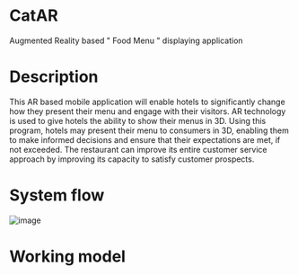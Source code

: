 # CatAR
Augmented Reality based " Food Menu " displaying application
# Description 
This AR based mobile application will enable hotels to significantly change how they present their menu and engage with their visitors. AR technology is used to give hotels the ability to show their menus in 3D. Using this program, hotels may present their menu to consumers in 3D, enabling them to make informed decisions and ensure that their expectations are met, if not exceeded. The restaurant can improve its entire customer service approach by improving its capacity to satisfy customer prospects.
# System flow
![image](https://user-images.githubusercontent.com/100555747/232201023-bbf051ce-e9e3-4256-87dc-73680d3a9785.png)
# Working model 

